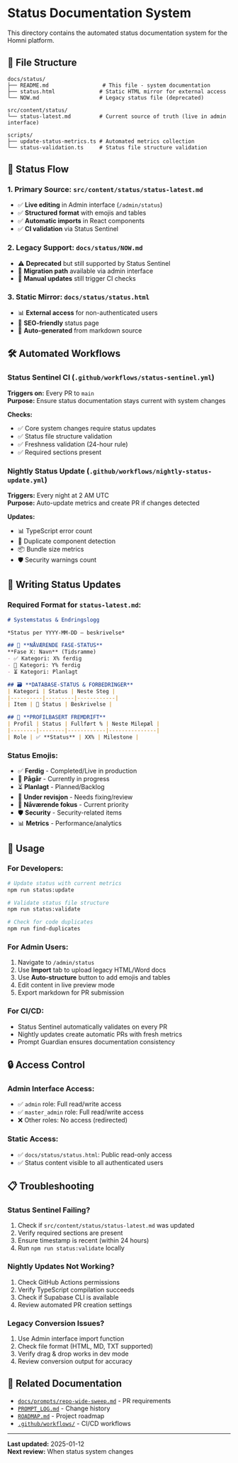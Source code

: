 # Status Documentation System

This directory contains the automated status documentation system for the Homni platform.

## 📁 File Structure

```
docs/status/
├── README.md                 # This file - system documentation
├── status.html              # Static HTML mirror for external access
└── NOW.md                   # Legacy status file (deprecated)

src/content/status/
└── status-latest.md         # Current source of truth (live in admin interface)

scripts/
├── update-status-metrics.ts # Automated metrics collection
└── status-validation.ts     # Status file structure validation
```

## 🔄 Status Flow

### 1. **Primary Source**: `src/content/status/status-latest.md`
- ✅ **Live editing** in Admin interface (`/admin/status`)
- ✅ **Structured format** with emojis and tables
- ✅ **Automatic imports** in React components
- ✅ **CI validation** via Status Sentinel

### 2. **Legacy Support**: `docs/status/NOW.md`  
- ⚠️ **Deprecated** but still supported by Status Sentinel
- 🔄 **Migration path** available via admin interface
- 📝 **Manual updates** still trigger CI checks

### 3. **Static Mirror**: `docs/status/status.html`
- 📊 **External access** for non-authenticated users  
- 🔗 **SEO-friendly** status page
- 🤖 **Auto-generated** from markdown source

## 🛠️ Automated Workflows

### Status Sentinel CI (`.github/workflows/status-sentinel.yml`)
**Triggers on:** Every PR to `main`  
**Purpose:** Ensure status documentation stays current with system changes

**Checks:**
- ✅ Core system changes require status updates
- ✅ Status file structure validation
- ✅ Freshness validation (24-hour rule)
- ✅ Required sections present

### Nightly Status Update (`.github/workflows/nightly-status-update.yml`)
**Triggers:** Every night at 2 AM UTC  
**Purpose:** Auto-update metrics and create PR if changes detected

**Updates:**
- 📊 TypeScript error count
- 🔧 Duplicate component detection  
- 📦 Bundle size metrics
- 🛡️ Security warnings count

## 📝 Writing Status Updates

### Required Format for `status-latest.md`:

```markdown
# Systemstatus & Endringslogg

*Status per YYYY-MM-DD – beskrivelse*

## 📍 **NÅVÆRENDE FASE-STATUS**
**Fase X: Navn** (Tidsramme)
- ✅ Kategori: X% ferdig
- 🔄 Kategori: Y% ferdig  
- ⏳ Kategori: Planlagt

## 🗃️ **DATABASE-STATUS & FORBEDRINGER**
| Kategori | Status | Neste Steg |
|----------|---------|------------|
| Item | 🔄 Status | Beskrivelse |

## 👥 **PROFILBASERT FREMDRIFT**  
| Profil | Status | Fullført % | Neste Milepæl |
|--------|--------|------------|---------------|
| Role | ✅ **Status** | XX% | Milestone |
```

### Status Emojis:
- ✅ **Ferdig** - Completed/Live in production
- 🔄 **Pågår** - Currently in progress  
- ⏳ **Planlagt** - Planned/Backlog
- 🔧 **Under revisjon** - Needs fixing/review
- 🎯 **Nåværende fokus** - Current priority
- 🛡️ **Security** - Security-related items
- 📊 **Metrics** - Performance/analytics

## 🚀 Usage

### For Developers:
```bash
# Update status with current metrics
npm run status:update

# Validate status file structure  
npm run status:validate

# Check for code duplicates
npm run find-duplicates
```

### For Admin Users:
1. Navigate to `/admin/status` 
2. Use **Import** tab to upload legacy HTML/Word docs
3. Use **Auto-structure** button to add emojis and tables
4. Edit content in live preview mode
5. Export markdown for PR submission

### For CI/CD:
- Status Sentinel automatically validates on every PR
- Nightly updates create automatic PRs with fresh metrics
- Prompt Guardian ensures documentation consistency

## 🔒 Access Control

### Admin Interface Access:
- ✅ `admin` role: Full read/write access
- ✅ `master_admin` role: Full read/write access  
- ❌ Other roles: No access (redirected)

### Static Access:
- ✅ `docs/status/status.html`: Public read-only access
- ✅ Status content visible to all authenticated users

## 📋 Troubleshooting

### Status Sentinel Failing?
1. Check if `src/content/status/status-latest.md` was updated
2. Verify required sections are present
3. Ensure timestamp is recent (within 24 hours)
4. Run `npm run status:validate` locally

### Nightly Updates Not Working?
1. Check GitHub Actions permissions
2. Verify TypeScript compilation succeeds
3. Check if Supabase CLI is available
4. Review automated PR creation settings

### Legacy Conversion Issues?
1. Use Admin interface import function
2. Check file format (HTML, MD, TXT supported)
3. Verify drag & drop works in dev mode
4. Review conversion output for accuracy

## 🔗 Related Documentation

- [`docs/prompts/repo-wide-sweep.md`](../prompts/repo-wide-sweep.md) - PR requirements
- [`PROMPT_LOG.md`](../../PROMPT_LOG.md) - Change history
- [`ROADMAP.md`](../../ROADMAP.md) - Project roadmap
- [`.github/workflows/`](../../.github/workflows/) - CI/CD workflows

---

**Last updated:** 2025-01-12  
**Next review:** When status system changes